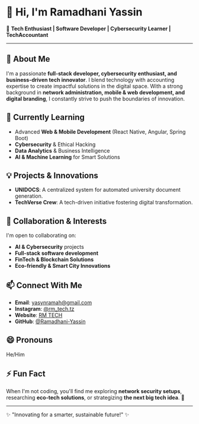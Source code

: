 # 👋 Hi, I'm Ramadhani Yassin

🚀 **Tech Enthusiast | Software Developer | Cybersecurity Learner | TechAccountant**

---

## 👀 About Me
I'm a passionate **full-stack developer, cybersecurity enthusiast, and business-driven tech innovator**. I blend technology with accounting expertise to create impactful solutions in the digital space. With a strong background in **network administration, mobile & web development, and digital branding**, I constantly strive to push the boundaries of innovation.

## 🌱 Currently Learning
- Advanced **Web & Mobile Development** (React Native, Angular, Spring Boot)
- **Cybersecurity** & Ethical Hacking
- **Data Analytics** & Business Intelligence
- **AI & Machine Learning** for Smart Solutions

## 💡 Projects & Innovations
- **UNIDOCS**: A centralized system for automated university document generation.
- **TechVerse Crew**: A tech-driven initiative fostering digital transformation.

## 💞️ Collaboration & Interests
I'm open to collaborating on:
- **AI & Cybersecurity** projects
- **Full-stack software development**
- **FinTech & Blockchain Solutions**
- **Eco-friendly & Smart City Innovations**

## 📫 Connect With Me
- **Email**: [yasynramah@gmail.com](mailto:yasynramah@gmail.com)
- **Instagram**: [@rm_tech.tz](https://www.instagram.com/rm_tech.tz/)
- **Website**: [RM TECH](https://rmtech.digital/)
- **GitHub**: [@Ramadhani-Yassin](https://github.com/Ramadhani-Yassin)

## 😄 Pronouns
He/Him

## ⚡ Fun Fact
When I'm not coding, you'll find me exploring **network security setups**, researching **eco-tech solutions**, or strategizing **the next big tech idea**. 🚀

---
✨ "Innovating for a smarter, sustainable future!" ✨
